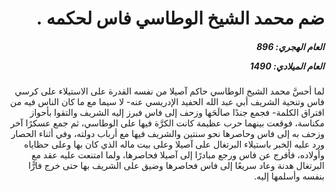 <h1 dir="rtl">ضم محمد الشيخ الوطاسي فاس لحكمه  .</h1>

<h5 dir="rtl">العام الهجري:  896

العام الميلادي: 1490

</h5>

<p dir="rtl">لما أحسَّ محمد الشيخ الوطاسي حاكم آصيلا من نفسه القدرة على الاستيلاء على كرسي فاس وتنحية الشريف أبي عبد الله الحفيد الإدريسي عنه- لا سيما مع ما كان الناس فيه من افتراق الكلمة- فجمع جندًا صالَحَها وزحف إلى فاس فبرز إليه الشريف والتقوا بأحواز مكناسة، فوقعت بينهما حرب عظيمة كانت الكرَّة فيها على الوطاسي، ثم جمع عسكرًا آخر وزحف به إلى فاس وحاصرها نحو سنتين والشريف فيها مع أرباب دولته، وفي أثناء الحصار ورد عليه الخبر باستيلاء البرتغال على آصيلا وعلى بيت ماله الذي كان بها وعلى حظاياه وأولاده، فأفرج عن فاس ورجع مبادرًا إلى آصيلا فحاصرها، ولما امتنعت عليه عقد مع البرتغال هدنة وعاد سريعًا إلى فاس فحاصرها وضيق على الشريف بها حتى خرج فارًّا بنفسه وأسلمها إليه.</p></br>
